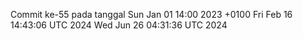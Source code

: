 Commit ke-55 pada tanggal Sun Jan 01 14:00 2023 +0100
Fri Feb 16 14:43:06 UTC 2024
Wed Jun 26 04:31:36 UTC 2024
